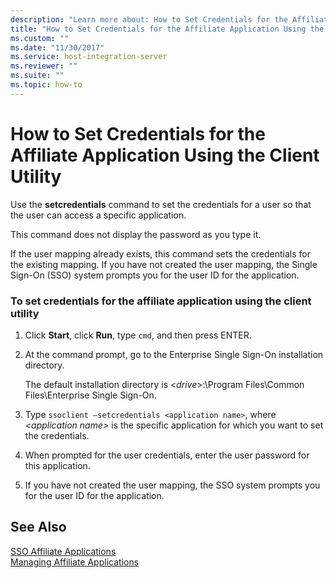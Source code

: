 ```yaml
---
description: "Learn more about: How to Set Credentials for the Affiliate Application Using the Client Utility"
title: "How to Set Credentials for the Affiliate Application Using the Client Utility"
ms.custom: ""
ms.date: "11/30/2017"
ms.service: host-integration-server
ms.reviewer: ""
ms.suite: ""
ms.topic: how-to
---
```

# How to Set Credentials for the Affiliate Application Using the Client Utility
Use the **setcredentials** command to set the credentials for a user so that the user can access a specific application.  
  
 This command does not display the password as you type it.  
  
 If the user mapping already exists, this command sets the credentials for the existing mapping. If you have not created the user mapping, the Single Sign-On (SSO) system prompts you for the user ID for the application.  
  
### To set credentials for the affiliate application using the client utility  
  
1.  Click **Start**, click **Run**, type `cmd`, and then press ENTER.  
  
2.  At the command prompt, go to the Enterprise Single Sign-On installation directory.  
  
     The default installation directory is \<*drive*>:\Program Files\Common Files\Enterprise Single Sign-On.  
  
3.  Type `ssoclient –setcredentials <application name>`, where *\<application name>* is the specific application for which you want to set the credentials.  
  
4.  When prompted for the user credentials, enter the user password for this application.  
  
5.  If you have not created the user mapping, the SSO system prompts you for the user ID for the application.  
  
## See Also  
 [SSO Affiliate Applications](../esso/sso-affiliate-applications.md)   
 [Managing Affiliate Applications](../esso/managing-affiliate-applications.md)
